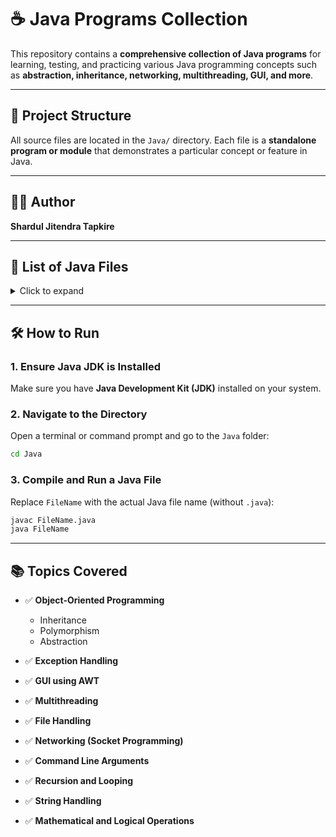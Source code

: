 # ☕ Java Programs Collection

This repository contains a **comprehensive collection of  Java programs** for learning, testing, and practicing various Java programming concepts such as **abstraction, inheritance, networking, multithreading, GUI, and more**.

---

## 📁 Project Structure

All source files are located in the `Java/` directory.
Each file is a **standalone program or module** that demonstrates a particular concept or feature in Java.

---

## 👨‍💻 Author

**Shardul Jitendra Tapkire**

---

## 📄 List of Java Files

<details>
<summary>Click to expand</summary>

```
Java/AbstractDemo.java  
Java/AdditionClient.java  
Java/AdditionClientX.java  
Java/AdditionClientXX.java  
Java/AdditionServer.java  
Java/AdditionServerX.java  
Java/AdditionServerXX.java  
Java/Armstrong.java  
Java/Array1.java  
Java/Array2.java  
Java/Array3.java  
Java/Array4.java  
Java/Array5.java  
Java/ArraySorting.java  
Java/ArrayTable.java  
Java/Box.java  
Java/BoxWeight.java  
Java/BufferDemo.java  
Java/Client.java  
Java/ClientA.java  
Java/ClientB.java  
Java/ClientC.java  
Java/ClientD.java  
Java/ClientMessage.java  
Java/CommandLineArgs.java  
Java/Complex.java  
Java/ConstructorDemo.java  
Java/CopyFile.java  
Java/DateDemo.java  
Java/DateTimeDemo.java  
Java/Demo.java  
Java/DemoApplet.java  
Java/DemoAWT.java  
Java/DemoException.java  
Java/DemoFrame.java  
Java/DemoMenu.java  
Java/DemoThread.java  
Java/DemoThread1.java  
Java/DemoThread2.java  
Java/DemoThread3.java  
Java/Employee.java  
Java/EmployeeData.java  
Java/Factorial.java  
Java/FactorialRecursive.java  
Java/Fibonacci.java  
Java/FileDemo.java  
Java/FileInput.java  
Java/FileOutput.java  
Java/FirstProgram.java  
Java/GUIAddition.java  
Java/GUIAddition2.java  
Java/GUIAddition3.java  
Java/GUIAddition4.java  
Java/GuessNumber.java  
Java/Hello.java  
Java/Inherit1.java  
Java/Inherit2.java  
Java/InterfaceDemo.java  
Java/LabelDemo.java  
Java/LoginDemo.java  
Java/Matrix.java  
Java/MethodOverload.java  
Java/MethodOverride.java  
Java/MultiClient.java  
Java/MultiplicationTable.java  
Java/MyFrame.java  
Java/MyFrame2.java  
Java/MyMenu.java  
Java/MyPanel.java  
Java/MyThread.java  
Java/MyThread2.java  
Java/NetClient.java  
Java/NetServer.java  
Java/NumberCheck.java  
Java/ObjectClassDemo.java  
Java/Palindrome.java  
Java/Prime.java  
Java/ReverseNumber.java  
Java/Server.java  
Java/Shape.java  
Java/SimpleInterest.java  
Java/SortStrings.java  
Java/StaticDemo.java  
Java/StringDemo.java  
Java/SumDigits.java  
Java/SumOfNumbers.java  
Java/SwitchCase.java  
Java/TableGenerator.java  
Java/ThreadLifeCycle.java  
Java/TimeDemo.java  
Java/WindowDemo.java
```

</details>

---

## 🛠️ How to Run

### 1. Ensure Java JDK is Installed

Make sure you have **Java Development Kit (JDK)** installed on your system.

### 2. Navigate to the Directory

Open a terminal or command prompt and go to the `Java` folder:

```bash
cd Java
```

### 3. Compile and Run a Java File

Replace `FileName` with the actual Java file name (without `.java`):

```bash
javac FileName.java
java FileName
```

---

## 📚 Topics Covered

* ✅ **Object-Oriented Programming**

  * Inheritance
  * Polymorphism
  * Abstraction
* ✅ **Exception Handling**
* ✅ **GUI using AWT**
* ✅ **Multithreading**
* ✅ **File Handling**
* ✅ **Networking (Socket Programming)**
* ✅ **Command Line Arguments**
* ✅ **Recursion and Looping**
* ✅ **String Handling**
* ✅ **Mathematical and Logical Operations**
